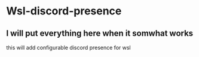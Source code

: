 # Wsl-discord-presence
## I will put everything here when it somwhat works
this will add configurable discord presence for wsl
